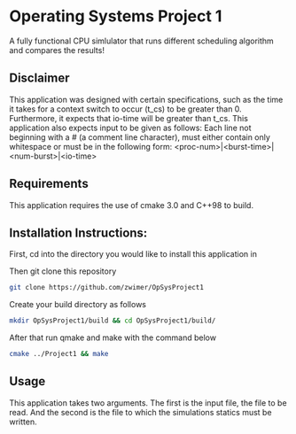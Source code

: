 # Operating Systems Project 1

A fully functional CPU simlulator that runs different scheduling algorithm and compares the results!

## Disclaimer

This application was designed with certain specifications, such as the time it takes for a context switch to occur (t_cs) to be greater than 0. Furthermore, it expects that io-time will be greater than t_cs. This application also expects input to be given as follows: Each line not beginning with a # (a comment line character), must either contain only whitespace or must be in the following form: \<proc-num\>|\<burst-time\>|\<num-burst\>|\<io-time\>

## Requirements

This application requires the use of cmake 3.0 and C++98 to build.

## Installation Instructions:

First, cd into the directory you would like to install this application in

Then git clone this repository
```bash
git clone https://github.com/zwimer/OpSysProject1
```

Create your build directory as follows
```bash
mkdir OpSysProject1/build && cd OpSysProject1/build/
```

After that run qmake and make with the command below
```bash
cmake ../Project1 && make
```

## Usage
This application takes two arguments. The first is the input file, the file to be read. And the second is the file to which the simulations statics must be written.
